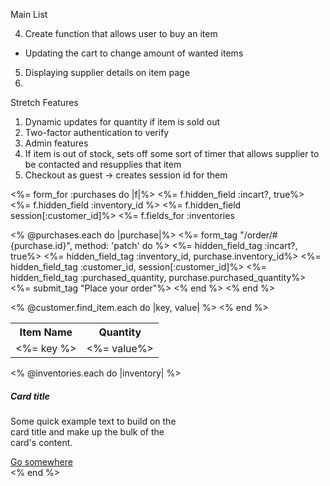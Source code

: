 Main List
<!-- 1. Create Logout button -->
<!-- 2. Add in Passwords -->
<!-- 3. Authentications: -->
  <!-- - Validate that username doesn't already exist when creating a new user (unique username, case sensitivity) -->
  <!-- - No empty fields when creating new user -->
  <!-- - Login page - error message if username doesn't exit -->
  <!-- - Login page - error message if password is incorrect -->
4. Create function that allows user to buy an item
  <!-- - Once user buys an item, update item record to reflect change -->
  - Updating the cart to change amount of wanted items
  <!-- - Deleting items from cart -->
5. Displaying supplier details on item page
6.

Stretch Features
1. Dynamic updates for quantity if item is sold out
2. Two-factor authentication to verify
3. Admin features
4. If item is out of stock, sets off some sort of timer that allows supplier to be contacted and resupplies that item
5. Checkout as guest -> creates session id for them


<%= form_for :purchases do |f|%>
  <%= f.hidden_field :incart?, true%>
  <%= f.hidden_field :inventory_id %>
  <%= f.hidden_field session[:customer_id]%>
  <%= f.fields_for :inventories


  <% @purchases.each do |purchase|%>
    <%= form_tag "/order/#{purchase.id}", method: 'patch' do %>
      <%= hidden_field_tag :incart?, true%>
      <%= hidden_field_tag :inventory_id, purchase.inventory_id%>
      <%= hidden_field_tag :customer_id, session[:customer_id]%>
      <%= hidden_field_tag :purchased_quantity, purchase.purchased_quantity%>
      <%= submit_tag "Place your order"%>
    <% end %>
  <% end %>


  <table>
    <tr>
      <th>Item Name</th>
      <th>Quantity</th>
    </tr>
    <% @customer.find_item.each do |key, value| %>
      <tr>
      <td> <%= key %> </td>
      <td> <%= value%> </td>
      </tr>
    <% end %>
  </table>


  <% @inventories.each do |inventory| %>
  <div class="card" style="width: 18rem;">
    <div class="card-body">
      <h5 class="card-title">Card title</h5>
      <p class="card-text">Some quick example text to build on the card title and make up the bulk of the card's content.</p>
      <a href="#" class="btn btn-primary">Go somewhere</a>
    </div>
  </div>
  <% end %>
